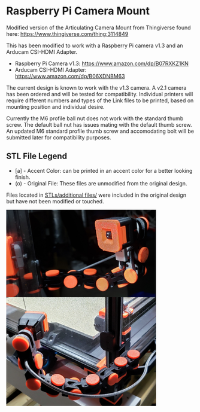 # Raspberry Pi Camera Mount
Modified version of the Articulating Camera Mount from Thingiverse found here: https://www.thingiverse.com/thing:3114849

This has been modified to work with a Raspberry Pi camera v1.3 and an Arducam CSI-HDMI Adapter.

* Raspberry Pi Camera v1.3: https://www.amazon.com/dp/B07RXKZ1KN
* Arducam CSI-HDMI Adapter: https://www.amazon.com/dp/B06XDNBM63

The current design is known to work with the v1.3 camera.  A v2.1 camera has been ordered and will be
tested for compatibility. Individual printers will require different numbers and types of the Link files
to be printed, based on mounting position and individual desire.

Currently the M6 profile ball nut does not work with the standard thumb screw.  The default ball nut
has issues mating with the default thumb screw.  An updated M6 standard profile thumb screw and
accomodating bolt will be submitted later for compatibility purposes.

## STL File Legend
* [a] - Accent Color: can be printed in an accent color for a better looking finish.
* (o) - Original File: These files are unmodified from the original design.

Files located in [STLs/additional files/](https://github.com/ayerlock/3D-Printing/tree/master/Projects/RPi%20Camera%20Mount/STLs/additional%20files) were included in the original design but have not been modified or touched.

<img align="left" width=400 src="mount_side_front.jpg" />
<img align="left" width=400 src="mount_angle_rear.jpg" />
